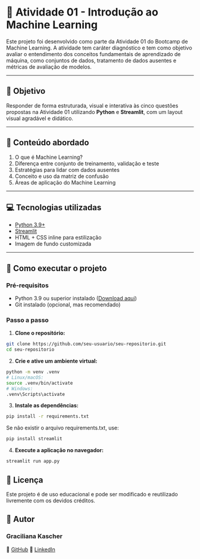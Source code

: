 # 🧠 Atividade 01 - Introdução ao Machine Learning

Este projeto foi desenvolvido como parte da Atividade 01 do Bootcamp de Machine Learning. A atividade tem caráter diagnóstico e tem como objetivo avaliar o entendimento dos conceitos fundamentais de aprendizado de máquina, como conjuntos de dados, tratamento de dados ausentes e métricas de avaliação de modelos.

---

## 🎯 Objetivo

Responder de forma estruturada, visual e interativa às cinco questões propostas na Atividade 01 utilizando **Python** e **Streamlit**, com um layout visual agradável e didático.

---

## 📌 Conteúdo abordado

1. O que é Machine Learning?
2. Diferença entre conjunto de treinamento, validação e teste
3. Estratégias para lidar com dados ausentes
4. Conceito e uso da matriz de confusão
5. Áreas de aplicação do Machine Learning

---

## 💻 Tecnologias utilizadas

- [Python 3.9+](https://www.python.org/)
- [Streamlit](https://streamlit.io/)
- HTML + CSS inline para estilização
- Imagem de fundo customizada

---

## 🚀 Como executar o projeto

### Pré-requisitos

- Python 3.9 ou superior instalado ([Download aqui](https://www.python.org/downloads/))
- Git instalado (opcional, mas recomendado)

### Passo a passo

1. **Clone o repositório:**

```bash
git clone https://github.com/seu-usuario/seu-repositorio.git
cd seu-repositorio
```

2. **Crie e ative um ambiente virtual:**

```bash
python -m venv .venv
# Linux/macOS:
source .venv/bin/activate
# Windows:
.venv\Scripts\activate

```

3. **Instale as dependências:**

```bash
pip install -r requirements.txt

```

Se não existir o arquivo requirements.txt, use:

```bash
pip install streamlit

```

4. **Execute a aplicação no navegador:**

```bash
streamlit run app.py

```

## 📎 Licença

Este projeto é de uso educacional e pode ser modificado e reutilizado livremente com os devidos créditos.

## 👤 Autor

### Graciliana Kascher

🔗 [GitHub](https://github.com/Graciliana)
🔗 [LinkedIn](https://www.linkedin.com/in/gracilianakascher/)
